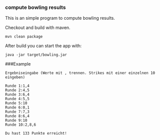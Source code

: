 ### compute bowling results
This is an simple program to compute bowling results.

Checkout and build with maven. 
```
mvn clean package
```

After build you can start the app with:
```
java -jar target/bowling.jar
```
###Example
```
Ergebniseingabe (Werte mit , trennen. Strikes mit einer einzelnen 10 eingeben)

Runde 1:1,4
Runde 2:4,5
Runde 3:6,4
Runde 4:5,5
Runde 5:10
Runde 6:0,1
Runde 7:7,3
Runde 8:6,4
Runde 9:10
Runde 10:2,8,6

Du hast 133 Punkte erreicht!
```
